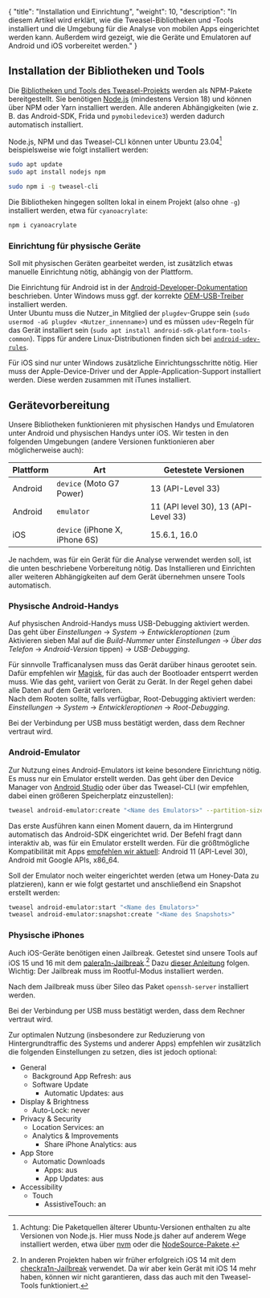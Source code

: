 {
    "title": "Installation und Einrichtung",
    "weight": 10,
    "description": "In diesem Artikel wird erklärt, wie die Tweasel-Bibliotheken und -Tools installiert und die Umgebung für die Analyse von mobilen Apps eingerichtet werden kann. Außerdem wird gezeigt, wie die Geräte und Emulatoren auf Android und iOS vorbereitet werden."
}

## Installation der Bibliotheken und Tools

Die [Bibliotheken und Tools des Tweasel-Projekts](/) werden als NPM-Pakete bereitgestellt. Sie benötigen [Node.js](https://nodejs.org) (mindestens Version 18) und können über NPM oder Yarn installiert werden. Alle anderen Abhängigkeiten (wie z. B. das Android-SDK, Frida und `pymobiledevice3`) werden dadurch automatisch installiert.

Node.js, NPM und das Tweasel-CLI können unter Ubuntu 23.04[^ubuntu-node] beispielsweise wie folgt installiert werden:

[^ubuntu-node]: Achtung: Die Paketquellen älterer Ubuntu-Versionen enthalten zu alte Versionen von Node.js. Hier muss Node.js daher auf anderem Wege installiert werden, etwa über [nvm](https://github.com/nvm-sh/nvm) oder die [NodeSource-Pakete](https://github.com/nodesource/distributions).

```sh
sudo apt update
sudo apt install nodejs npm

sudo npm i -g tweasel-cli
```

Die Bibliotheken hingegen sollten lokal in einem Projekt (also ohne `-g`) installiert werden, etwa für `cyanoacrylate`:

```sh
npm i cyanoacrylate
```

### Einrichtung für physische Geräte

Soll mit physischen Geräten gearbeitet werden, ist zusätzlich etwas manuelle Einrichtung nötig, abhängig von der Plattform.

Die Einrichtung für Android ist in der [Android-Developer-Dokumentation](https://developer.android.com/studio/run/device#setting-up) beschrieben. Unter Windows muss ggf. der korrekte [OEM-USB-Treiber](https://developer.android.com/studio/run/oem-usb) installiert werden.  
Unter Ubuntu muss die Nutzer_in Mitglied der `plugdev`-Gruppe sein (`sudo usermod -aG plugdev <Nutzer_innenname>`) und es müssen `udev`-Regeln für das Gerät installiert sein (`sudo apt install android-sdk-platform-tools-common`). Tipps für andere Linux-Distributionen finden sich bei [`android-udev-rules`](https://github.com/M0Rf30/android-udev-rules).

Für iOS sind nur unter Windows zusätzliche Einrichtungsschritte nötig. Hier muss der Apple-Device-Driver und der Apple-Application-Support installiert werden. Diese werden zusammen mit iTunes installiert.

## Gerätevorbereitung

Unsere Bibliotheken funktionieren mit physischen Handys und Emulatoren unter Android und physischen Handys unter iOS. Wir testen in den folgenden Umgebungen (andere Versionen funktionieren aber möglicherweise auch):

| Plattform | Art | Getestete Versionen |
| --- | --- | --- |
| Android | `device` (Moto G7 Power) | 13 (API-Level 33) |
| Android | `emulator` | 11 (API level 30), 13 (API-Level 33) |
| iOS | `device` (iPhone X, iPhone 6S) | 15.6.1, 16.0 |

Je nachdem, was für ein Gerät für die Analyse verwendet werden soll, ist die unten beschriebene Vorbereitung nötig. Das Installieren und Einrichten aller weiteren Abhängigkeiten auf dem Gerät übernehmen unsere Tools automatisch.

### Physische Android-Handys

Auf physischen Android-Handys muss USB-Debugging aktiviert werden. Das geht über *Einstellungen* -> *System* -> *Entwickleroptionen* (zum Aktivieren sieben Mal auf die *Build-Nummer* unter *Einstellungen* -> *Über das Telefon* -> *Android-Version* tippen) -> *USB-Debugging*.

Für sinnvolle Trafficanalysen muss das Gerät darüber hinaus gerootet sein. Dafür empfehlen wir [Magisk](https://topjohnwu.github.io/Magisk/), für das auch der Bootloader entsperrt werden muss. Wie das geht, variiert von Gerät zu Gerät. In der Regel gehen dabei alle Daten auf dem Gerät verloren.  
Nach dem Rooten sollte, falls verfügbar, Root-Debugging aktiviert werden: *Einstellungen* -> *System* -> *Entwickleroptionen* -> *Root-Debugging*.

Bei der Verbindung per USB muss bestätigt werden, dass dem Rechner vertraut wird.

### Android-Emulator

Zur Nutzung eines Android-Emulators ist keine besondere Einrichtung nötig. Es muss nur ein Emulator erstellt werden. Das geht über den Device Manager von [Android Studio](https://developer.android.com/studio) oder über das Tweasel-CLI (wir empfehlen, dabei einen größeren Speicherplatz einzustellen):

```sh
tweasel android-emulator:create "<Name des Emulators>" --partition-size 16384
```

Das erste Ausführen kann einen Moment dauern, da im Hintergrund automatisch das Android-SDK eingerichtet wrid. Der Befehl fragt dann interaktiv ab, was für ein Emulator erstellt werden. Für die größtmögliche Kompatibilität mit Apps [empfehlen wir aktuell](https://github.com/tweaselORG/appstraction/issues/54): Android 11 (API-Level 30), Android mit Google APIs, x86_64.

Soll der Emulator noch weiter eingerichtet werden (etwa um Honey-Data zu platzieren), kann er wie folgt gestartet und anschließend ein Snapshot erstellt werden:

```sh
tweasel android-emulator:start "<Name des Emulators>"
tweasel android-emulator:snapshot:create "<Name des Snapshots>" 
```

### Physische iPhones

Auch iOS-Geräte benötigen einen Jailbreak. Getestet sind unsere Tools auf iOS 15 und 16 mit dem [palera1n-Jailbreak](https://github.com/palera1n/palera1n).[^ios-14] Dazu [dieser Anleitung](https://ios.cfw.guide/installing-palera1n/) folgen. Wichtig: Der Jailbreak muss im Rootful-Modus installiert werden.

[^ios-14]: In anderen Projekten haben wir früher erfolgreich iOS 14 mit dem [checkra1n-Jailbreak](https://checkra.in/) verwendet. Da wir aber kein Gerät mit iOS 14 mehr haben, können wir nicht garantieren, dass das auch mit den Tweasel-Tools funktioniert.

Nach dem Jailbreak muss über Sileo das Paket `openssh-server` installiert werden.

Bei der Verbindung per USB muss bestätigt werden, dass dem Rechner vertraut wird.

Zur optimalen Nutzung (insbesondere zur Reduzierung von Hintergrundtraffic des Systems und anderer Apps) empfehlen wir zusätzlich die folgenden Einstellungen zu setzen, dies ist jedoch optional:

* General
    * Background App Refresh: aus
    * Software Update
        * Automatic Updates: aus
* Display & Brightness
    * Auto-Lock: never
* Privacy & Security
    * Location Services: an
    * Analytics & Improvements
        * Share iPhone Analytics: aus
* App Store
    * Automatic Downloads
        * Apps: aus
        * App Updates: aus
 * Accessibility
    * Touch
        * AssistiveTouch: an
